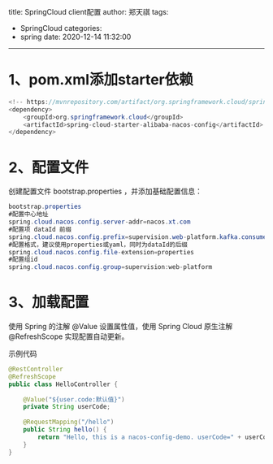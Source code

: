 title: SpringCloud client配置
author: 郑天祺
tags:
  - SpringCloud
categories:
  - spring
date: 2020-12-14 11:32:00
---

# 1、pom.xml添加starter依赖

```java
<!-- https://mvnrepository.com/artifact/org.springframework.cloud/spring-cloud-starter-alibaba-nacos-config -->
<dependency>
	<groupId>org.springframework.cloud</groupId>
	<artifactId>spring-cloud-starter-alibaba-nacos-config</artifactId>
</dependency>
```

# 2、配置文件

创建配置文件  bootstrap.properties ，并添加基础配置信息：

```java
bootstrap.properties 
#配置中心地址
spring.cloud.nacos.config.server-addr=nacos.xt.com
#配置项 dataId 前缀
spring.cloud.nacos.config.prefix=supervision.web-platform.kafka.consumer
#配置格式，建议使用properties或yaml，同时为dataId的后缀
spring.cloud.nacos.config.file-extension=properties
#配置组id
spring.cloud.nacos.config.group=supervision:web-platform
```

# 3、加载配置

使用 Spring 的注解  @Value  设置属性值，使用 Spring Cloud 原生注解  @RefreshScope  实现配置自动更新。 

示例代码

```java
@RestController
@RefreshScope
public class HelloController {
 
    @Value("${user.code:默认值}")
    private String userCode;
 
    @RequestMapping("/hello")
    public String hello() {
        return "Hello, this is a nacos-config-demo. userCode=" + userCode;
    }
}
```

